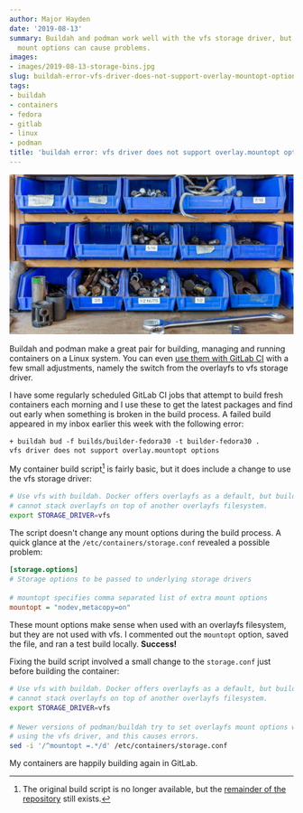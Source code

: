 ```yaml
---
author: Major Hayden
date: '2019-08-13'
summary: Buildah and podman work well with the vfs storage driver, but the default
  mount options can cause problems.
images:
- images/2019-08-13-storage-bins.jpg
slug: buildah-error-vfs-driver-does-not-support-overlay-mountopt-options
tags:
- buildah
- containers
- fedora
- gitlab
- linux
- podman
title: 'buildah error: vfs driver does not support overlay.mountopt options'
---
```


![Storage bins]

Buildah and podman make a great pair for building, managing and running
containers on a Linux system. You can even [use them with GitLab CI] with a
few small adjustments, namely the switch from the overlayfs to vfs storage
driver.

I have some regularly scheduled GitLab CI jobs that attempt to build fresh
containers each morning and I use these to get the latest packages and find
out early when something is broken in the build process. A failed build
appeared in my inbox earlier this week with the following error:

```text
+ buildah bud -f builds/builder-fedora30 -t builder-fedora30 .
vfs driver does not support overlay.mountopt options
```

My container build script[^1] is fairly basic, but it does include a change to
use the vfs storage driver:

```bash
# Use vfs with buildah. Docker offers overlayfs as a default, but buildah
# cannot stack overlayfs on top of another overlayfs filesystem.
export STORAGE_DRIVER=vfs
```

The script doesn't change any mount options during the build process. A quick
glance at the `/etc/containers/storage.conf` revealed a possible problem:

```ini
[storage.options]
# Storage options to be passed to underlying storage drivers

# mountopt specifies comma separated list of extra mount options
mountopt = "nodev,metacopy=on"
```

These mount options make sense when used with an overlayfs filesystem, but
they are not used with vfs. I commented out the `mountopt` option, saved the
file, and ran a test build locally. **Success!**

Fixing the build script involved a small change to the `storage.conf` just
before building the container:

```bash
# Use vfs with buildah. Docker offers overlayfs as a default, but buildah
# cannot stack overlayfs on top of another overlayfs filesystem.
export STORAGE_DRIVER=vfs

# Newer versions of podman/buildah try to set overlayfs mount options when
# using the vfs driver, and this causes errors.
sed -i '/^mountopt =.*/d' /etc/containers/storage.conf
```

My containers are happily building again in GitLab.

[Storage bins]: /images/2019-08-13-storage-bins.jpg
[use them with GitLab CI]: /2019/05/24/build-containers-in-gitlab-ci-with-buildah/

[^1]: The original build script is no longer available, but the [remainder of
the repository](https://gitlab.com/cki-project/containers/) still exists.
